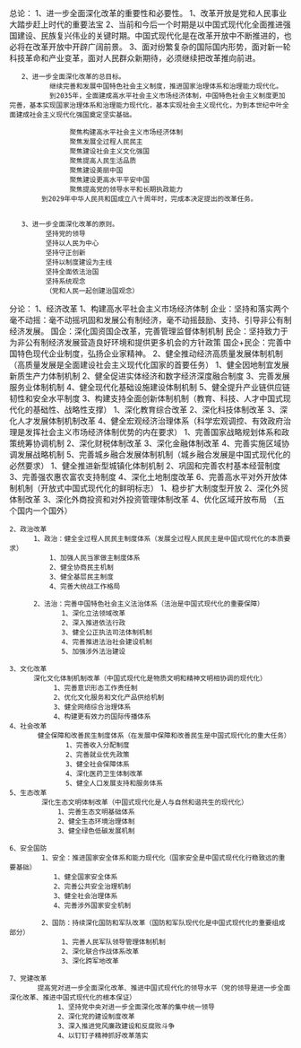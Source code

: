 总论： 1、进一步全面深化改革的重要性和必要性。
             1、改革开放是党和人民事业大踏步赶上时代的重要法宝
             2、当前和今后一个时期是以中国式现代化全面推进强国建设、民族复兴伟业的关键时期。中国式现代化是在改革开放中不断推进的，也必将在改革开放中开辟广阔前景。
             3、面对纷繁复杂的国际国内形势，面对新一轮科技革命和产业变革，面对人民群众新期待，必须继续把改革推向前进。

       2、进一步全面深化改革的总目标。
              继续完善和发展中国特色社会主义制度，推进国家治理体系和治理能力现代化。
              到2035年，全面建成高水平社会主义市场经济体制，中国特色社会主义制度更加完善，基本实现国家治理体系和治理能力现代化，基本实现社会主义现代化，为到本世纪中叶全面建成社会主义现代化强国奠定坚实基础。

                   聚焦构建高水平社会主义市场经济体制
                   聚焦发展全过程人民民主
                   聚焦建设社会主义文化强国
                   聚焦提高人民生活品质
                   聚焦建设美丽中国
                   聚焦建设更高水平平安中国
                   聚焦提高党的领导水平和长期执政能力
            到2029年中华人民共和国成立八十周年时，完成本决定提出的改革任务。
              
              
       3、进一步全面深化改革的原则。
             坚持党的领导
             坚持以人民为中心
             坚持守正创新
             坚持以制度建设为主线
             坚持全面依法治国
             坚持系统观念
             （党和人民一起创建治国观念）

分论：
    1、经济改革
          1、构建高水平社会主义市场经济体制
                企业：坚持和落实两个毫不动摇：毫不动摇巩固和发展公有制经济，毫不动摇鼓励、支持、引导非公有制经济发展。
                     国企：深化国资国企改革，完善管理监督体制机制
                     民企：坚持致力于为非公有制经济发展营造良好环境和提供更多机会的方针政策
                     国企+民企：完善中国特色现代企业制度，弘扬企业家精神。
          2、健全推动经济高质量发展体制机制（高质量发展是全面建设社会主义现代化国家的首要任务）
                1、健全因地制宜发展新质生产力体制机制
                2、健全促进实体经济和数字经济深度融合制度
                3、完善发展服务业体制机制
                4、健全现代化基础设施建设体制机制
                5、健全提升产业链供应链韧性和安全水平制度
          3、构建支持全面创新体制机制（教育、科技、人才中国式现代化的基础性、战略性支撑）
                1、深化教育综合改革
                2、深化科技体制改革
                3、深化人才发展体制机制改革
          4、健全宏观经济治理体系（科学宏观调控、有效政府治理是发挥社会主义市场经济体制优势的内在要求）
                1、完善国家战略规划体系和政策统筹协调机制
                2、深化财税体制改革
                3、深化金融体制改革
                4、完善实施区域协调发展战略机制
          5、完善城乡融合发展体制机制（城乡融合发展是中国式现代化的必然要求）
                1、健全推进新型城镇化体制机制
                2、巩固和完善农村基本经营制度
                3、完善强农惠农富农支持制度
                4、深化土地制度改革
          6、完善高水平对外开放体制机制（开放式中国式现代化的鲜明标志）
                1、稳步扩大制度型开放
                2、深化外贸体制改革
                3、深化外商投资和对外投资管理体制改革
                4、优化区域开放布局
          （五个国内一个国外）

    2、政治改革
          1、政治：健全全过程人民民主制度体系（发展全过程人民民主是中国式现代化的本质要求）
              1、加强人民当家做主制度体系
              2、健全协商民主机制
              3、健全基层民主制度
              4、完善大统战工作格局

          2、法治：完善中国特色社会主义法治体系（法治是中国式现代化的重要保障）
                 1、深化立法领域改革
                 2、深入推进依法行政
                 3、健全公正执法司法体制机制
                 4、完善推进法治社会建设机制
                 5、加强涉外法治建设

    3、文化改革
          深化文化体制机制改革（中国式现代化是物质文明和精神文明相协调的现代化）
               1、完善意识形态工作责任制
               2、优化文化服务和文化产品供给机制
               3、健全网络综合治理体系
               4、构建更有效力的国际传播体系
    4、社会改革
           健全保障和改善民生制度体系（在发展中保障和改善民生是中国式现代化的重大任务）
                  1、完善收入分配制度
                  2、完善就业优先政策
                  3、健全社会保障体系
                  4、深化医药卫生体制改革
                  5、健全人口发展支持和服务体系
    5、生态改革
            深化生态文明体制改革（中国式现代化是人与自然和谐共生的现代化）
                1、完善生态文明基础体系
                2、健全生态环境治理体制
                3、健全绿色低碳发展机制

    6、安全国防
            1、安全：推进国家安全体系和能力现代化（国家安全是中国式现代化行稳致远的重要基础）
               1、健全国家安全体系
               2、完善公共安全治理机制
               3、健全社会治理体系
               4、完善涉外国家安全机制

            2、国防：持续深化国防和军队改革（国防和军队现代化是中国式现代化的重要组成部分）
                 1、完善人民军队领导管理体制机制
                 2、深化联合作战体系改革
                 3、深化跨军地改革
             
    7、党建改革
           提高党对进一步全面深化改革、推进中国式现代化的领导水平（党的领导是进一步全面深化改革、推进中国式现代化的根本保证）
                1、坚持党中央对进一步全面深化改革的集中统一领导
                2、深化党的建设制度改革
                3、深入推进党风廉政建设和反腐败斗争
                4、以钉钉子精神抓好改革落实
      